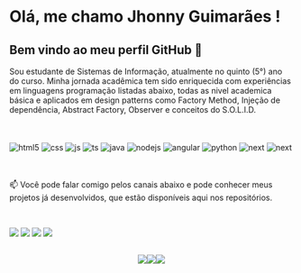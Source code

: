 
# Olá, me chamo Jhonny Guimarães ! 
## Bem vindo ao meu perfil GitHub 👋

<P>
Sou estudante de Sistemas de Informação, atualmente no quinto (5°) ano do curso. 
Minha jornada acadêmica tem sido enriquecida com experiências em linguagens programação listadas abaixo, todas as nivel academica básica e aplicados em design patterns como Factory Method, Injeção de dependência, Abstract Factory, Observer e conceitos do S.O.L.I.D.
</P>

</br>
</br>

<div style="display: inline_block">
  <img align="center" alt="html5" src="https://img.shields.io/badge/HTML5-E34F26?style=for-the-badge&logo=html5&logoColor=white" />
  <img align="center" alt="css" src="https://img.shields.io/badge/CSS3-1572B6?style=for-the-badge&logo=css3&logoColor=white" />
  <img align="center" alt="js" src="https://img.shields.io/badge/JavaScript-F7DF1E?style=for-the-badge&logo=javascript&logoColor=black" />
  <img align="center" alt="ts" src="https://img.shields.io/badge/TypeScript-007ACC?style=for-the-badge&logo=typescript&logoColor=white" />
  <img align="center" alt="java" src="https://img.shields.io/badge/Java-E42C2E?style=for-the-badge&logo=java&logoColor=white" />
  <img align="center" alt="nodejs" src="https://img.shields.io/badge/Node.js-43853D?style=for-the-badge&logo=node.js&logoColor=white" />
  <img align="center" alt="angular" src="https://img.shields.io/badge/Angular-0D61BF?style=for-the-badge&logo=angular&logoColor=red" />
  <img align="center" alt="python" src="https://img.shields.io/badge/Python-3471a6?style=for-the-badge&logo=python&logoColor=yellow" />
  <img align="center" alt="next" src="https://img.shields.io/badge/Next.js-01F75C?style=for-the-badge&logo=next.js&logoColor=black" />
  <img align="center" alt="next" src="https://img.shields.io/badge/MySQL-004B5E?style=for-the-badge&logo=mysql&logoColor=white" />
</div><br/>        

</br>


📫 Você pode falar comigo pelos canais abaixo e pode conhecer meus projetos já desenvolvidos, que estão disponíveis aqui nos repositórios.

</br>
<div> 
 
 <a href="https://discord.gg/jguimaraes" target="_blank"><img src="https://img.shields.io/badge/Discord-7289DA?style=for-the-badge&logo=discord&logoColor=white" target="_blank"></a> 
  <a href = "mailto:guimaraes286@gmail.com"><img src="https://img.shields.io/badge/-Gmail-E34133?style=for-the-badge&logo=gmail&logoColor=white" target="_blank"></a>
  <a href="https://www.linkedin.com/in/jhonny-guimaraes" target="_blank"><img src="https://img.shields.io/badge/-LinkedIn-%230077B5?style=for-the-badge&logo=linkedin&logoColor=white"></a>
 <a href="https://dev.to/jguimaraesdev" target="_blank"><img src="https://img.shields.io/badge/-Dev-000000?style=for-the-badge&logo=dev&logoColor=white" target="_blank"></a> 
  
</div>

##
 
 <div style="display: flex; justify-content: center; align-items: center;">
  <img height="auto" src="https://github-readme-stats.vercel.app/api?username=jguimaraesdev&theme=vue-dark&show_icons=true&hide_border=true&count_private=true"/>
  <img height="auto" src="https://github-readme-streak-stats.herokuapp.com/?user=jguimaraesdev&theme=vue-dark&hide_border=true"/>
  <img height="auto" src="https://github-readme-stats.vercel.app/api/top-langs/?username=jguimaraesdev&theme=vue-dark&show_icons=true&hide_border=true&layout=compact"/>
</div>
